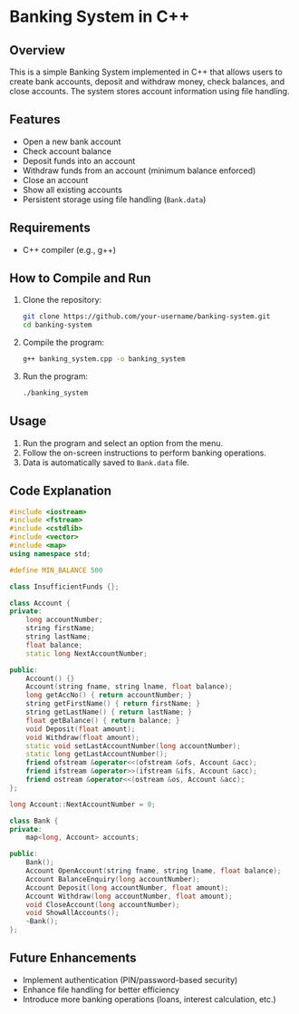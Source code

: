 # Banking System in C++

## Overview
This is a simple Banking System implemented in C++ that allows users to create bank accounts, deposit and withdraw money, check balances, and close accounts. The system stores account information using file handling.

## Features
- Open a new bank account
- Check account balance
- Deposit funds into an account
- Withdraw funds from an account (minimum balance enforced)
- Close an account
- Show all existing accounts
- Persistent storage using file handling (`Bank.data`)

## Requirements
- C++ compiler (e.g., g++)

## How to Compile and Run
1. Clone the repository:
   ```bash
   git clone https://github.com/your-username/banking-system.git
   cd banking-system
   ```
2. Compile the program:
   ```bash
   g++ banking_system.cpp -o banking_system
   ```
3. Run the program:
   ```bash
   ./banking_system
   ```

## Usage
1. Run the program and select an option from the menu.
2. Follow the on-screen instructions to perform banking operations.
3. Data is automatically saved to `Bank.data` file.

## Code Explanation
```cpp
#include <iostream>
#include <fstream>
#include <cstdlib>
#include <vector>
#include <map>
using namespace std;

#define MIN_BALANCE 500

class InsufficientFunds {};

class Account {
private:
    long accountNumber;
    string firstName;
    string lastName;
    float balance;
    static long NextAccountNumber;

public:
    Account() {}
    Account(string fname, string lname, float balance);
    long getAccNo() { return accountNumber; }
    string getFirstName() { return firstName; }
    string getLastName() { return lastName; }
    float getBalance() { return balance; }
    void Deposit(float amount);
    void Withdraw(float amount);
    static void setLastAccountNumber(long accountNumber);
    static long getLastAccountNumber();
    friend ofstream &operator<<(ofstream &ofs, Account &acc);
    friend ifstream &operator>>(ifstream &ifs, Account &acc);
    friend ostream &operator<<(ostream &os, Account &acc);
};

long Account::NextAccountNumber = 0;

class Bank {
private:
    map<long, Account> accounts;

public:
    Bank();
    Account OpenAccount(string fname, string lname, float balance);
    Account BalanceEnquiry(long accountNumber);
    Account Deposit(long accountNumber, float amount);
    Account Withdraw(long accountNumber, float amount);
    void CloseAccount(long accountNumber);
    void ShowAllAccounts();
    ~Bank();
};
``` 

## Future Enhancements
- Implement authentication (PIN/password-based security)
- Enhance file handling for better efficiency
- Introduce more banking operations (loans, interest calculation, etc.)

